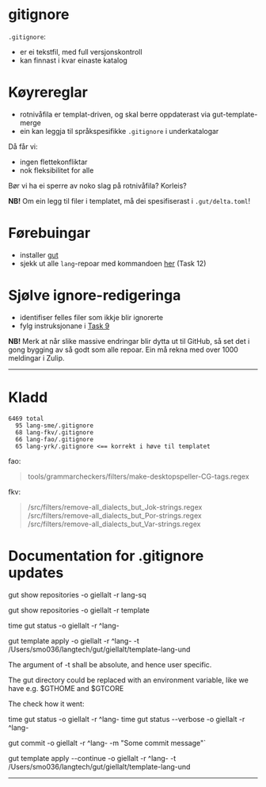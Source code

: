 # gitignore

`.gitignore`:

- er ei tekstfil, med full versjonskontroll
- kan finnast i kvar einaste katalog

# Køyrereglar

- rotnivåfila er templat-driven, og skal berre oppdaterast via gut-template-merge
- ein kan leggja til språkspesifikke `.gitignore` i underkatalogar

Då får vi:
- ingen flettekonfliktar
- nok fleksibilitet for alle

Bør vi ha ei sperre av noko slag på rotnivåfila? Korleis?

**NB!** Om ein legg til filer i templatet, må dei spesifiserast i `.gut/delta.toml`!

# Førebuingar

- installer [gut](https://github.com/divvun/gut)
- sjekk ut alle `lang`-repoar med kommandoen [her](https://github.com/divvun/giellalt-svn2git/blob/master/doc/GutUsageExamples.md) (Task 12)

# Sjølve ignore-redigeringa

- identifiser felles filer som ikkje blir ignorerte
- fylg instruksjonane i [Task 9](https://github.com/divvun/giellalt-svn2git/blob/master/doc/GutUsageExamples.md)

**NB!** Merk at når slike massive endringar blir dytta ut til GitHub, så set det i gong bygging av så godt som alle repoar. Ein må rekna med over 1000 meldingar i Zulip.





----

# Kladd

    6469 total
      95 lang-sme/.gitignore
      68 lang-fkv/.gitignore
      66 lang-fao/.gitignore
      65 lang-yrk/.gitignore <== korrekt i høve til templatet


      

fao:
> tools/grammarcheckers/filters/make-desktopspeller-CG-tags.regex

fkv:
> /src/filters/remove-all_dialects_but_Jok-strings.regex
> /src/filters/remove-all_dialects_but_Por-strings.regex
> /src/filters/remove-all_dialects_but_Var-strings.regex

# Documentation for .gitignore updates

gut show repositories -o giellalt -r lang-sq

gut show repositories -o giellalt -r template

time gut status -o giellalt -r ^lang-

gut template apply -o giellalt -r ^lang- -t /Users/smo036/langtech/gut/giellalt/template-lang-und

The argument of -t shall be absolute, and hence user specific.

The gut directory could be replaced with an environment variable, like we have e.g. $GTHOME and $GTCORE

The check how it went:

time gut status -o giellalt -r ^lang-
time gut status --verbose -o giellalt -r ^lang-

gut commit  -o giellalt -r ^lang- -m "Some commit message"`

gut template apply --continue -o giellalt -r ^lang- -t /Users/smo036/langtech/gut/giellalt/template-lang-und



-----




